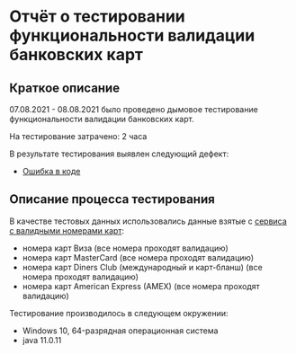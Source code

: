 # Отчёт о тестировании функциональности валидации банковских карт

## Краткое описание

07.08.2021 - 08.08.2021 было проведено дымовое тестирование функциональности валидации банковских карт.

На тестирование затрачено: 2 часа

В результате тестирования выявлен следующий дефект:
* [Ошибка в коде](https://github.com/JaneGame/HomeWorkJava1.1/issues/1)


## Описание процесса тестирования


В качестве тестовых данных использовались данные взятые с [сервиса с валидными номерами карт](https://www.freeformatter.com/credit-card-number-generator-validator.html):
* номера карт Виза (все номера проходят валидацию)
* номера карт MasterCard (все номера проходят валидацию)
* номера карт Diners Club (международный и карт-бланш) (все номера проходят валидацию)
* номера карт American Express (AMEX) (все номера проходят валидацию)

Тестирование производилось в следующем окружении:
* Windows 10, 64-разрядная операционная система
* java 11.0.11

